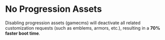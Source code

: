 # No Progression Assets

Disabling progression assets (gamecms) will deactivate all related customization requests (such as emblems, armors, etc.), resulting in a **70% faster boot time**.
